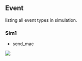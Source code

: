 ## Event

listing all event types in simulation.

### Sim1

* send_mac

![](../gliffy/sim1-send_mac.png)